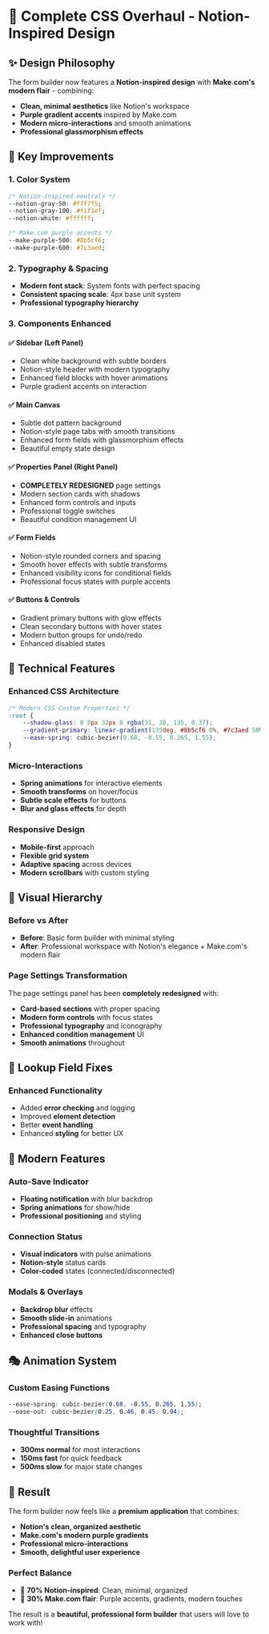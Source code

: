# 🎨 Complete CSS Overhaul - Notion-Inspired Design

## ✨ **Design Philosophy**

The form builder now features a **Notion-inspired design** with **Make.com's modern flair** - combining:

- **Clean, minimal aesthetics** like Notion's workspace
- **Purple gradient accents** inspired by Make.com
- **Modern micro-interactions** and smooth animations
- **Professional glassmorphism effects**

## 🎯 **Key Improvements**

### **1. Color System**
```css
/* Notion-inspired neutrals */
--notion-gray-50: #f7f7f5;
--notion-gray-100: #f1f1ef;
--notion-white: #ffffff;

/* Make.com purple accents */
--make-purple-500: #8b5cf6;
--make-purple-600: #7c3aed;
```

### **2. Typography & Spacing**
- **Modern font stack**: System fonts with perfect spacing
- **Consistent spacing scale**: 4px base unit system
- **Professional typography hierarchy**

### **3. Components Enhanced**

#### **✅ Sidebar (Left Panel)**
- Clean white background with subtle borders
- Notion-style header with modern typography
- Enhanced field blocks with hover animations
- Purple gradient accents on interaction

#### **✅ Main Canvas**
- Subtle dot pattern background
- Notion-style page tabs with smooth transitions
- Enhanced form fields with glassmorphism effects
- Beautiful empty state design

#### **✅ Properties Panel (Right Panel)**
- **COMPLETELY REDESIGNED** page settings
- Modern section cards with shadows
- Enhanced form controls and inputs
- Professional toggle switches
- Beautiful condition management UI

#### **✅ Form Fields**
- Notion-style rounded corners and spacing
- Smooth hover effects with subtle transforms
- Enhanced visibility icons for conditional fields
- Professional focus states with purple accents

#### **✅ Buttons & Controls**
- Gradient primary buttons with glow effects
- Clean secondary buttons with hover states
- Modern button groups for undo/redo
- Enhanced disabled states

## 🔧 **Technical Features**

### **Enhanced CSS Architecture**
```css
/* Modern CSS Custom Properties */
:root {
    --shadow-glass: 0 8px 32px 0 rgba(31, 38, 135, 0.37);
    --gradient-primary: linear-gradient(135deg, #8b5cf6 0%, #7c3aed 50%, #6d28d9 100%);
    --ease-spring: cubic-bezier(0.68, -0.55, 0.265, 1.55);
}
```

### **Micro-Interactions**
- **Spring animations** for interactive elements
- **Smooth transforms** on hover/focus
- **Subtle scale effects** for buttons
- **Blur and glass effects** for depth

### **Responsive Design**
- **Mobile-first** approach
- **Flexible grid system**
- **Adaptive spacing** across devices
- **Modern scrollbars** with custom styling

## 🎨 **Visual Hierarchy**

### **Before vs After**
- **Before**: Basic form builder with minimal styling
- **After**: Professional workspace with Notion's elegance + Make.com's modern flair

### **Page Settings Transformation**
The page settings panel has been **completely redesigned** with:
- **Card-based sections** with proper spacing
- **Modern form controls** with focus states
- **Professional typography** and iconography
- **Enhanced condition management** UI
- **Smooth animations** throughout

## 🚀 **Lookup Field Fixes**

### **Enhanced Functionality**
- Added **error checking** and logging
- Improved **element detection**
- Better **event handling**
- Enhanced **styling** for better UX

## 📱 **Modern Features**

### **Auto-Save Indicator**
- **Floating notification** with blur backdrop
- **Spring animations** for show/hide
- **Professional positioning** and styling

### **Connection Status**
- **Visual indicators** with pulse animations
- **Notion-style** status cards
- **Color-coded** states (connected/disconnected)

### **Modals & Overlays**
- **Backdrop blur** effects
- **Smooth slide-in** animations
- **Professional spacing** and typography
- **Enhanced close buttons**

## 🎭 **Animation System**

### **Custom Easing Functions**
```css
--ease-spring: cubic-bezier(0.68, -0.55, 0.265, 1.55);
--ease-out: cubic-bezier(0.25, 0.46, 0.45, 0.94);
```

### **Thoughtful Transitions**
- **300ms normal** for most interactions  
- **150ms fast** for quick feedback
- **500ms slow** for major state changes

## 🌟 **Result**

The form builder now feels like a **premium application** that combines:
- **Notion's clean, organized aesthetic**
- **Make.com's modern purple gradients**
- **Professional micro-interactions**
- **Smooth, delightful user experience**

### **Perfect Balance**
- 🎨 **70% Notion-inspired**: Clean, minimal, organized
- 💜 **30% Make.com flair**: Purple accents, gradients, modern touches

The result is a **beautiful, professional form builder** that users will love to work with!